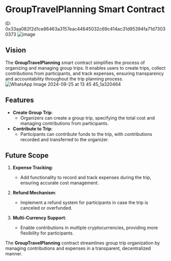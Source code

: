 # GroupTravelPlanning Smart Contract

ID: 0x33aa082f2d1ce86463a3157eac44645032c69c414ac31d95394fa71d73030373
![image](https://github.com/user-attachments/assets/6adc3b46-ebbb-4f2e-96ab-5388d7b37210)

## Vision

The **GroupTravelPlanning** smart contract simplifies the process of organizing and managing group trips. It enables users to create trips, collect contributions from participants, and track expenses, ensuring transparency and accountability throughout the trip planning process.
![WhatsApp Image 2024-09-25 at 13 45 45_1a320464](https://github.com/user-attachments/assets/53e761b3-210f-46c5-9399-7a72d037147b)

## Features

- **Create Group Trip**:
  - Organizers can create a group trip, specifying the total cost and managing contributions from participants.
- **Contribute to Trip**:
  - Participants can contribute funds to the trip, with contributions recorded and transferred to the organizer.

## Future Scope

1. **Expense Tracking**:

   - Add functionality to record and track expenses during the trip, ensuring accurate cost management.

2. **Refund Mechanism**:

   - Implement a refund system for participants in case the trip is canceled or overfunded.

3. **Multi-Currency Support**:
   - Enable contributions in multiple cryptocurrencies, providing more flexibility for participants.

The **GroupTravelPlanning** contract streamlines group trip organization by managing contributions and expenses in a transparent, decentralized manner.

